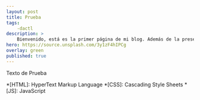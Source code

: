 ```yaml
---
layout: post
title: Prueba
tags:
    -dactl
description: >
    Bienvenido, está es la primer página de mi blog. Además de la presentación. 
hero: https://source.unsplash.com/3y1zF4hIPCg
overlay: green
published: true
---
```


Texto de Prueba

*[HTML]: HyperText Markup Language
*[CSS]: Cascading Style Sheets
*[JS]: JavaScript